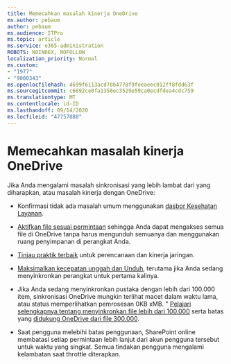 ```yaml
---
title: Memecahkan masalah kinerja OneDrive
ms.author: pebaum
author: pebaum
ms.audience: ITPro
ms.topic: article
ms.service: o365-administration
ROBOTS: NOINDEX, NOFOLLOW
localization_priority: Normal
ms.custom:
- "1977"
- "9000343"
ms.openlocfilehash: 4699f6113acd70b4778f9feeaeec012ff8fdd63f
ms.sourcegitcommit: c6692ce0fa1358ec3529e59ca0ecdfdea4cdc759
ms.translationtype: MT
ms.contentlocale: id-ID
ms.lasthandoff: 09/14/2020
ms.locfileid: "47757888"
---
```

# <a name="troubleshoot-onedrive-performance"></a>Memecahkan masalah kinerja OneDrive

Jika Anda mengalami masalah sinkronisasi yang lebih lambat dari yang diharapkan, atau masalah kinerja dengan OneDrive:

- Konfirmasi tidak ada masalah umum menggunakan [dasbor Kesehatan Layanan](https://portal.office.com/adminportal/home?ref=/servicehealth).

- [Aktifkan file sesuai permintaan](https://support.office.com/article/save-disk-space-with-onedrive-files-on-demand-for-windows-10-0e6860d3-d9f3-4971-b321-7092438fb38e) sehingga Anda dapat mengakses semua file di OneDrive tanpa harus mengunduh semuanya dan menggunakan ruang penyimpanan di perangkat Anda.

- [Tinjau praktik terbaik](https://docs.microsoft.com/office365/enterprise/network-planning-and-performance) untuk perencanaan dan kinerja jaringan.

- [Maksimalkan kecepatan unggah dan Unduh](https://support.office.com/article/maximize-upload-and-download-speed-8eeadfb8-501f-406d-997b-98ab6ff67f43), terutama jika Anda sedang menyinkronkan perangkat untuk pertama kalinya.

- Jika Anda sedang menyinkronkan pustaka dengan lebih dari 100.000 item, sinkronisasi OneDrive mungkin terlihat macet dalam waktu lama, atau status memperlihatkan pemrosesan 0KB xMB. " [Pelajari selengkapnya tentang menyinkronkan file lebih dari 100.000](https://support.office.com/article/invalid-file-names-and-file-types-in-onedrive-onedrive-for-business-and-sharepoint-64883a5d-228e-48f5-b3d2-eb39e07630fa) serta batas yang [didukung OneDrive dari file 300.000](https://support.office.com/article/invalid-file-names-and-file-types-in-onedrive-onedrive-for-business-and-sharepoint-64883a5d-228e-48f5-b3d2-eb39e07630fa).

- Saat pengguna melebihi batas penggunaan, SharePoint online membatasi setiap permintaan lebih lanjut dari akun pengguna tersebut untuk waktu yang singkat. Semua tindakan pengguna mengalami kelambatan saat throttle diterapkan.
